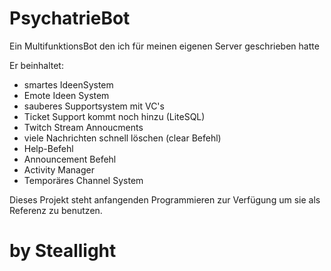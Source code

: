 # PsychatrieBot
Ein MultifunktionsBot den ich für meinen eigenen Server geschrieben hatte

Er beinhaltet:
  - smartes IdeenSystem
  - Emote Ideen System
  - sauberes Supportsystem mit VC's
  - Ticket Support kommt noch hinzu (LiteSQL)
  - Twitch Stream Annoucments
  - viele Nachrichten schnell löschen (clear Befehl)
  - Help-Befehl
  - Announcement Befehl
  - Activity Manager
  - Temporäres Channel System


Dieses Projekt steht anfangenden Programmieren zur Verfügung um sie als Referenz zu benutzen.
# by Steallight
